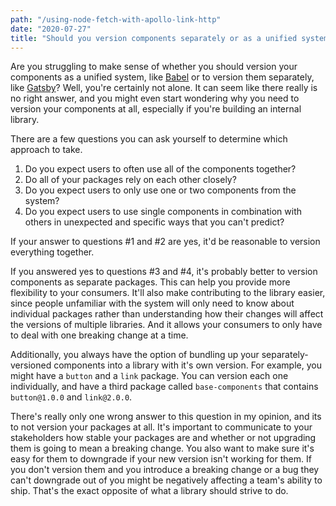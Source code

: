 ```yaml
---
path: "/using-node-fetch-with-apollo-link-http"
date: "2020-07-27"
title: "Should you version components separately or as a unified system?"
---
```


Are you struggling to make sense of whether you should version your components as a unified system, like [Babel](https://github.com/babel/babel) or to version them separately, like [Gatsby](https://github.com/gatsbyjs/gatsby)? Well, you're certainly not alone. It can seem like there really is no right answer, and you might even start wondering why you need to version your components at all, especially if you're building an internal library.

There are a few questions you can ask yourself to determine which approach to take.

1. Do you expect users to often use all of the components together?
2. Do all of your packages rely on each other closely?
3. Do you expect users to only use one or two components from the system?
4. Do you expect users to use single components in combination with others in unexpected and specific ways that you can't predict?

If your answer to questions #1 and #2 are yes, it'd be reasonable to version everything together.

If you answered yes to questions #3 and #4, it's probably better to version components as separate packages. This can help you provide more flexibility to your consumers. It'll also make contributing to the library easier, since people unfamiliar with the system will only need to know about individual packages rather than understanding how their changes will affect the versions of multiple libraries. And it allows your consumers to only have to deal with one breaking change at a time.

Additionally, you always have the option of bundling up your separately-versioned components into a library with it's own version. For example,
you might have a `button` and a `link` package. You can version each one individually, and have a third package called `base-components` that contains `button@1.0.0` and `link@2.0.0`.

There's really only one wrong answer to this question in my opinion, and its to not version your packages at all. It's important to communicate to your stakeholders how stable your packages are and whether or not upgrading them is going to mean a breaking change. You also want to make sure it's easy for them to downgrade if your new version isn't working for them. If you don't version them and you introduce a breaking change or a bug they can't downgrade out of you might be negatively affecting a team's ability to ship. That's the exact opposite of what a library should strive to do.
